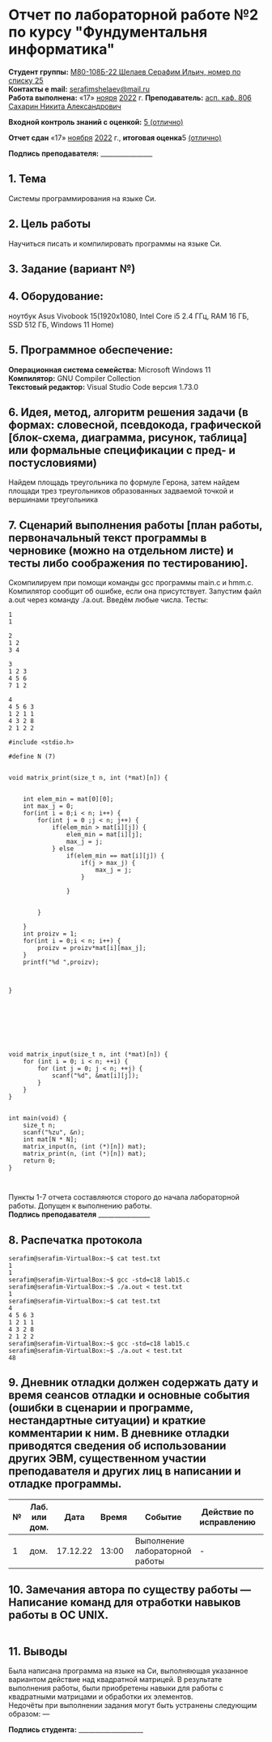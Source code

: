 # Отчет по лабораторной работе №2 по курсу "Фундументальня информатика" 
<b>Студент группы:</b> <ins>М80-108Б-22 Шелаев Серафим Ильич, номер по списку 25</ins>  
<b>Контакты e mail:</b> <ins>serafimshelaev@mail.ru</ins>  
<b>Работа выполнена:</b> «17» <ins>нояря</ins> <ins>2022</ins> г.
<b>Преподаватель:</b> <ins>асп. каф. 806 Сахарин Никита Александрович</ins>

<b>Входной контроль знаний с оценкой:</b> <ins>5 (отлично)</ins>

<b>Отчет сдан</b> «17» <ins>ноября</ins> <ins>2022</ins> г., <b>итоговая оценка</b>5 <ins> (отлично)</ins>                                                          

<b>Подпись преподавателя:</b> ________________
## 1. Тема
Системы программирования на языке Си.
## 2. Цель работы
Научиться писать и компилировать программы на языке Си.
## 3. Задание (вариант №)

## 4. Оборудование:
ноутбук  Asus Vivobook 15(1920x1080, Intel Core i5 2.4 ГГц, RAM 16 ГБ, SSD 512 ГБ, Windows 11 Home)
## 5. Программное обеспечение:
<b>Операционная система семейства:</b> Microsoft Windows 11<br/> 
<b>Компилятор:</b> GNU Compiler Collection<br/>
<b>Текстовый редактор:</b> Visual Studio Code версия 1.73.0<br/>
## 6. Идея, метод, алгоритм решения задачи (в формах: словесной, псевдокода, графической [блок-схема, диаграмма, рисунок, таблица] или формальные спецификации с пред- и постусловиями)
Найдем площадь треугольника по формуле Герона, затем найдем площади трез треугольников образованных задваемой точкой и вершинами треугольника
## 7. Сценарий выполнения работы [план работы, первоначальный текст программы в черновике (можно на отдельном листе) и тесты либо соображения по тестированию]. 
Скомпилируем при помощи команды gcc программы main.c и hmm.c.
Компилятор сообщит об ошибке, если она присутствует.
Запустим файл a.out через команду ./a.out.
Введём любые числа.
Тесты:
```
1
1
```
```
2
1 2
3 4
```
```
3
1 2 3
4 5 6
7 1 2
```
```
4
4 5 6 3
1 2 1 1
4 3 2 8
2 1 2 2
```
```
#include <stdio.h>

#define N (7)


void matrix_print(size_t n, int (*mat)[n]) {


    int elem_min = mat[0][0];
    int max_j = 0;
    for(int i = 0;i < n; i++) {
        for(int j = 0 ;j < n; j++) {
            if(elem_min > mat[i][j]) {
                elem_min = mat[i][j];
                max_j = j;
            } else 
                if(elem_min == mat[i][j]) {
                    if(j > max_j) {
                        max_j = j;
                    }   

                }


        }
    
    }
    int proizv = 1;
    for(int i = 0;i < n; i++) {
        proizv = proizv*mat[i][max_j]; 
    }
    printf("%d ",proizv);



}

 






void matrix_input(size_t n, int (*mat)[n]) {
    for (int i = 0; i < n; ++i) {
        for (int j = 0; j < n; ++j) {
            scanf("%d", &mat[i][j]);
        }
    }
}


int main(void) {
    size_t n;
    scanf("%zu", &n);
    int mat[N * N];
    matrix_input(n, (int (*)[n]) mat);
    matrix_print(n, (int (*)[n]) mat);
    return 0;
}

  
```



Пункты 1-7 отчета составляются сторого до начала лабораторной работы.
Допущен к выполнению работы.  
<b>Подпись преподавателя</b> ________________
## 8. Распечатка протокола 
```
serafim@serafim-VirtualBox:~$ cat test.txt
1
1
serafim@serafim-VirtualBox:~$ gcc -std=c18 lab15.c
serafim@serafim-VirtualBox:~$ ./a.out < test.txt
1
serafim@serafim-VirtualBox:~$ cat test.txt
4
4 5 6 3
1 2 1 1
4 3 2 8
2 1 2 2
serafim@serafim-VirtualBox:~$ gcc -std=c18 lab15.c
serafim@serafim-VirtualBox:~$ ./a.out < test.txt
48

```
## 9. Дневник отладки должен содержать дату и время сеансов отладки и основные события (ошибки в сценарии и программе, нестандартные ситуации) и краткие комментарии к ним. В дневнике отладки приводятся сведения об использовании других ЭВМ, существенном участии преподавателя и других лиц в написании и отладке программы.

| № |  Лаб. или дом. | Дата | Время | Событие | Действие по исправлению | Примечание |
| ------ | ------ | ------ | ------ | ------ | ------ | ------ |
| 1 | дом. | 17.12.22 | 13:00 | Выполнение лабораторной работы | - | - |
## 10. Замечания автора по существу работы — Написание команд для отработки навыков работы в ОС UNIX.
```
```
## 11. Выводы
Была написана программа на языке на Си, выполняющая указанное вариантом действие над квадратной матрицей. В результате выполнения работы, были приобретены навыки для работы с квадратными матрицами и обработки их элементов.  
Недочёты при выполнении задания могут быть устранены следующим образом: —

<b>Подпись студента:</b> ____________________




